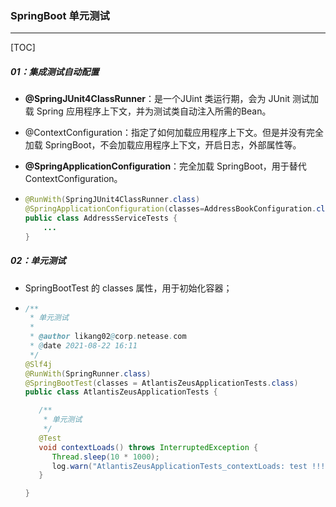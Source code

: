 ### SpringBoot 单元测试

------

[TOC]

##### 01：集成测试自动配置

- **@SpringJUnit4ClassRunner**：是一个JUint 类运行期，会为 JUnit 测试加载 Spring 应用程序上下文，并为测试类自动注入所需的Bean。

- @ContextConfiguration：指定了如何加载应用程序上下文。但是并没有完全加载 SpringBoot，不会加载应用程序上下文，开启日志，外部属性等。

- **@SpringApplicationConfiguration**：完全加载 SpringBoot，用于替代ContextConfiguration。

- ```java
  @RunWith(SpringJUnit4ClassRunner.class)
  @SpringApplicationConfiguration(classes=AddressBookConfiguration.class)
  public class AddressServiceTests {
      ...
  } 
  ```

##### 02：单元测试

- SpringBootTest 的 classes 属性，用于初始化容器；

- ```java
  /**
   * 单元测试
   *
   * @author likang02@corp.netease.com
   * @date 2021-08-22 16:11
   */
  @Slf4j
  @RunWith(SpringRunner.class)
  @SpringBootTest(classes = AtlantisZeusApplicationTests.class)
  public class AtlantisZeusApplicationTests {
  
     /**
      * 单元测试
      */
     @Test
     void contextLoads() throws InterruptedException {
        Thread.sleep(10 * 1000);
        log.warn("AtlantisZeusApplicationTests_contextLoads: test !!!");
     }
  
  }
  ```
